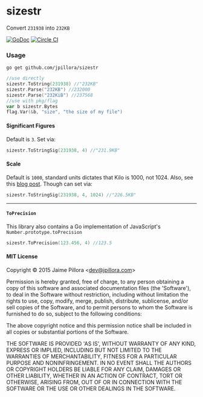 # sizestr

Convert `231938` into `232KB`

[![GoDoc](https://godoc.org/github.com/jpillora/sizestr?status.svg)](https://godoc.org/github.com/jpillora/sizestr) [![Circle CI](https://circleci.com/gh/jpillora/sizestr.svg?style=svg)](https://circleci.com/gh/jpillora/sizestr)

### Usage

```
go get github.com/jpillora/sizestr
```

``` go
//use directly
sizestr.ToString(231938) //"232KB"
sizestr.Parse("232KB") //232000
sizestr.Parse("232KiB") //237568
//use with pkg/flag
var b sizestr.Bytes
flag.Var(&b, "size", "the size of my file")
```

#### Significant Figures

Default is `3`. Set via:

``` go
sizestr.ToStringSig(231938, 4) //"231.9KB"
```

#### Scale

Default is `1000`, standard units dictates that Kilo is 1000, not 1024. Also, see this [blog post](https://blogs.gnome.org/cneumair/2008/09/30/1-kb-1024-bytes-no-1-kb-1000-bytes/). Though can set via:

``` go
sizestr.ToStringSig(231938, 4, 1024) //"226.5KB"
```

---

#### `ToPrecision`

This library also contains a Go implementation of JavaScript's `Number.prototype.toPrecision`

``` go
sizestr.ToPrecision(123.456, 4) //123.5
```

#### MIT License

Copyright © 2015 Jaime Pillora &lt;dev@jpillora.com&gt;

Permission is hereby granted, free of charge, to any person obtaining
a copy of this software and associated documentation files (the
'Software'), to deal in the Software without restriction, including
without limitation the rights to use, copy, modify, merge, publish,
distribute, sublicense, and/or sell copies of the Software, and to
permit persons to whom the Software is furnished to do so, subject to
the following conditions:

The above copyright notice and this permission notice shall be
included in all copies or substantial portions of the Software.

THE SOFTWARE IS PROVIDED 'AS IS', WITHOUT WARRANTY OF ANY KIND,
EXPRESS OR IMPLIED, INCLUDING BUT NOT LIMITED TO THE WARRANTIES OF
MERCHANTABILITY, FITNESS FOR A PARTICULAR PURPOSE AND NONINFRINGEMENT.
IN NO EVENT SHALL THE AUTHORS OR COPYRIGHT HOLDERS BE LIABLE FOR ANY
CLAIM, DAMAGES OR OTHER LIABILITY, WHETHER IN AN ACTION OF CONTRACT,
TORT OR OTHERWISE, ARISING FROM, OUT OF OR IN CONNECTION WITH THE
SOFTWARE OR THE USE OR OTHER DEALINGS IN THE SOFTWARE.

